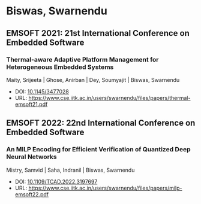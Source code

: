 # Biswas, Swarnendu

## EMSOFT 2021: 21st International Conference on Embedded Software

### Thermal-aware Adaptive Platform Management for Heterogeneous Embedded Systems
Maity, Srijeeta | Ghose, Anirban | Dey, Soumyajit | Biswas, Swarnendu
* DOI: [10.1145/3477028](https://doi.org/10.1145/3477028)
* URL: <https://www.cse.iitk.ac.in/users/swarnendu/files/papers/thermal-emsoft21.pdf>

## EMSOFT 2022: 22nd International Conference on Embedded Software

### An MILP Encoding for Efficient Verification of Quantized Deep Neural Networks
Mistry, Samvid | Saha, Indranil | Biswas, Swarnendu
* DOI: [10.1109/TCAD.2022.3197697](https://doi.org/10.1109/TCAD.2022.3197697)
* URL: <https://www.cse.iitk.ac.in/users/swarnendu/files/papers/milp-emsoft22.pdf>

